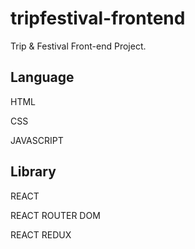 # tripfestival-frontend

Trip & Festival Front-end Project.


## Language

HTML

CSS

JAVASCRIPT




## Library

REACT 

REACT ROUTER DOM

REACT REDUX